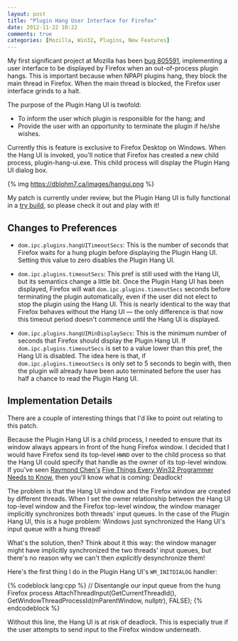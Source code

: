 ```yaml
---
layout: post
title: "Plugin Hang User Interface for Firefox"
date: 2012-11-22 10:22
comments: true
categories: [Mozilla, Win32, Plugins, New Features]
---
```

My first significant project at Mozilla has been 
[bug 805591](https://bugzilla.mozilla.org/show_bug.cgi?id=805591), 
implementing a user interface to be displayed by Firefox when 
an out-of-process plugin hangs. This is important because when NPAPI 
plugins hang, they block the main thread in Firefox. When the main 
thread is blocked, the Firefox user interface grinds to a halt.

The purpose of the Plugin Hang UI is twofold:

* To inform the user which plugin is responsible for the hang; and
* Provide the user with an opportunity to terminate the plugin if he/she wishes.


Currently this is feature is exclusive to Firefox Desktop on Windows. 
When the Hang UI is invoked, you'll notice that Firefox has created 
a new child process, plugin-hang-ui.exe. This child process will 
display the Plugin Hang UI dialog box.

{% img https://dblohm7.ca/images/hangui.png %}

My patch is currently under review, but the Plugin Hang UI is fully functional 
in a [try build](http://ftp.mozilla.org/pub/mozilla.org/firefox/try-builds/aklotz@mozilla.com-f5d8fdf4f29a/try-win32/firefox-19.0a1.en-US.win32.installer.exe), 
so please check it out and play with it!

Changes to Preferences
----------------------

* `dom.ipc.plugins.hangUITimeoutSecs`: This is the number of seconds 
that Firefox waits for a hung plugin before displaying the Plugin Hang UI.
Setting this value to zero disables the Plugin Hang UI.

* `dom.ipc.plugins.timeoutSecs`: This pref is still used with the Hang UI,
but its semantics change a little bit. Once the Plugin Hang UI has been 
displayed, Firefox will wait `dom.ipc.plugins.timeoutSecs` seconds before 
terminating the plugin automatically, even if the user did not elect to 
stop the plugin using the Hang UI. This is nearly identical to the way that 
Firefox behaves without the Hang UI &mdash; the only difference is that now this 
timeout period doesn't commence until the Hang UI is displayed.

* `dom.ipc.plugins.hangUIMinDisplaySecs`: This is the minimum number 
of seconds that Firefox should display the Plugin Hang UI. If 
`dom.ipc.plugins.timeoutSecs` is set to a value lower than this 
pref, the Hang UI is disabled. The idea here is that, if 
`dom.ipc.plugins.timeoutSecs` is only set to 5 seconds to begin with, 
then the plugin will already have been auto terminated before the 
user has half a chance to read the Plugin Hang UI.

Implementation Details
----------------------

There are a couple of interesting things that I'd like to point out 
relating to this patch.

Because the Plugin Hang UI is a child process, I needed to ensure that 
its window always appears in front of the hung Firefox window. I decided 
that I would have Firefox send its top-level `HWND` over to the child 
process so that the Hang UI could specify that handle as the owner of its 
top-level window. If you've seen [Raymond Chen's](http://blogs.msdn.com/b/oldnewthing) 
[Five Things Every Win32 Programmer Needs to Know](http://channel9.msdn.com/Blogs/scobleizer/Raymond-Chen-PDC-05-Talk-Five-Things-Every-Win32-Programmer-Needs-to-Know), 
then you'll know what is coming: Deadlock!

The problem is that the Hang UI window and the Firefox window are 
created by different threads. When I set the owner relationship 
between the Hang UI top-level window and the Firefox top-level window, 
the window manager implicitly synchronizes both threads' input queues.
In the case of the Plugin Hang UI, this is a huge problem: Windows just 
synchronized the Hang UI's input queue with a hung thread!

What's the solution, then? Think about it this way: the window manager 
might have implicitly synchronized the two threads' input queues, but 
there's no reason why we can't then *explicitly* desynchronize them!

Here's the first thing I do in the Plugin Hang UI's `WM_INITDIALOG` handler:

{% codeblock lang:cpp %}
      // Disentangle our input queue from the hung Firefox process
      AttachThreadInput(GetCurrentThreadId(),
                        GetWindowThreadProcessId(mParentWindow, nullptr),
                        FALSE);
{% endcodeblock %}

Without this line, the Hang UI is at risk of deadlock. This is 
especially true if the user attempts to send input to the Firefox 
window underneath.
